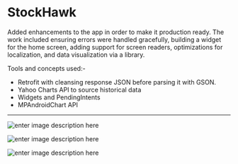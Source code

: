 # StockHawk
Added enhancements to the app in order to make it production ready. The work included ensuring errors were handled gracefully, building a widget for the home screen, adding support for screen readers, optimizations for localization, and data visualization via a library. 

Tools and concepts used:-

 - Retrofit with cleansing response JSON before parsing it with GSON. 
 - Yahoo Charts API to source historical data
 - Widgets and PendingIntents
 - MPAndroidChart API


----------


![enter image description here](https://i.postimg.cc/pLNSHCjY/stockhawk1.png)

![enter image description here](https://i.postimg.cc/bwcqBQN4/stockhawk2.png)

![enter image description here](https://i.postimg.cc/VkQbW0yk/stockhawk3.png)







